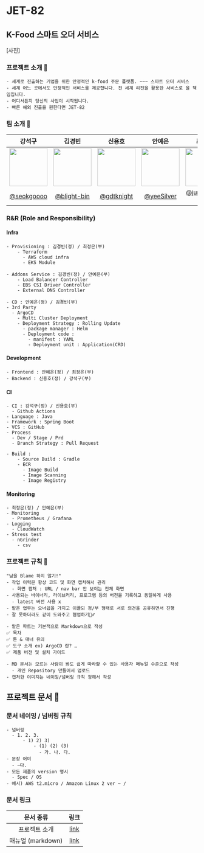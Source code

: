 # JET-82

## K-Food 스마트 오더 서비스
[사진]

### 프로젝트 소개 🐥
    - 세계로 진출하는 기업을 위한 안정적인 k-food 주문 플랫폼. ~~~ 스마트 오더 서비스
    - 세계 어느 곳에서도 안정적인 서비스를 제공합니다. 전 세계 리전을 활용한 서비스로 을 책임집니다.
    - 어디서든지 당신의 사업이 시작됩니다.
    - 빠른 해외 진출을 원한다면 JET-82

### 팀 소개 🙌

|강석구|김경빈|신용호|안예은|최정은|
|:--:|:--:|:--:|:--:|:--:|
|<img src="https://github.com/seokgoooo.png" width="100" height="100">|<img src="https://github.com/blight-bin.png" width="100" height="100">|<img src="https://github.com/gdtknight.png" width="100" height="100">|<img src="https://github.com/yeeSilver.png" width="100" height="100">|<img src="https://github.com/jungeun5-choi.png" width="100" height="100">|
|[@seokgoooo](https://github.com/seokgoooo)|[@blight-bin](https://github.com/blight-bin)|[@gdtknight](https://github.com/gdtknight)|[@yeeSilver](https://github.com/yeeSilver)|[@jungeun5-choi](https://github.com/jungeun5-choi)|

### R&R (Role and Responsibility)
#### Infra
    - Provisioning : 김경빈(정) / 최정은(부)
        - Terraform
          - AWS cloud infra
          - EKS Module
             
    - Addons Service : 김경빈(정) / 안예은(부)
        - Load Balancer Controller
        - EBS CSI Driver Controller
        - External DNS Controller
         
    - CD : 안예은(정) / 김경빈(부)
    - 3rd Party
      - ArgoCD
        - Multi Cluster Deployment
        - Deployment Strategy : Rolling Update
          - package manager : Helm
          - Deployment code : 
            - manifest : YAML
            - Deployment unit : Application(CRD)
               
#### Development
    - Frontend : 안예은(정) / 최정은(부)
    - Backend : 신용호(정) / 강석구(부)
                 
#### CI
    - CI : 강석구(정) / 신용호(부)
      - Github Actions
    - Language : Java
    - Framework : Spring Boot
    - VCS : GitHub
    - Process
      - Dev / Stage / Prd
      - Branch Strategy : Pull Request
       
    - Build :
        - Source Build : Gradle
        - ECR
          - Image Build
          - Image Scanning
          - Image Registry
         
#### Monitoring
    - 최정은(정) / 안예은(부)
    - Monitoring
      - Prometheus / Grafana
    - Logging
      - CloudWatch
    - Stress test
      - nGrinder
        - csv

### 프로젝트 규칙 📜
    "남을 Blame 하지 않기!"
    - 작업 이력은 항상 코드 및 화면 캡처해서 관리
      - 화면 캡처 : URL / nav bar 안 보이는 전체 화면
    - 사용되는 바이너리, 라이브러리, 프로그램 등의 버전을 기록하고 동일하게 사용
      - latest 버전 사용 x
    - 맡은 업무는 오너쉽을 가지고 이끌되 정/부 형태로 서로 의견을 공유하면서 진행
    - 잘 못하더라도 같이 도와주고 협업하기🙇‍♂️

    - 맡은 파트는 기본적으로 Markdown으로 작성
    ✅ 목차
    ✅ 톤 & 매너 유의
    ✅ 도구 소개 ex) ArgoCD 란? …
    ✅ 제품 버전 및 설치 가이드

    - MD 문서는 모르는 사람이 봐도 쉽게 따라할 수 있는 사용자 매뉴얼 수준으로 작성
      - 개인 Repository 만들어서 업로드
    - 캡처한 이미지는 네이밍/넘버링 규칙 정해서 작성

## 프로젝트 문서 📃
### 문서 네이밍 / 넘버링 규칙
    - 넘버링
      - 1. 2. 3.
          - 1) 2) 3)
              - (1) (2) (3)
                - 가. 나. 다.
    - 문장 어미
      - ~다.
    - 모든 제품의 version 명시
      - Spec / OS
    - 예시) AWS t2.micro / Amazon Linux 2 ver ~ / 

### 문서 링크
|문서 종류|링크|
|:--:|:--:|
|프로젝트 소개| [link](https://github.com/SeSAC-AWS-Final-Team-2) |
|매뉴얼 (markdown)| [link](https://github.com/SeSAC-AWS-Final-Team-2) |
